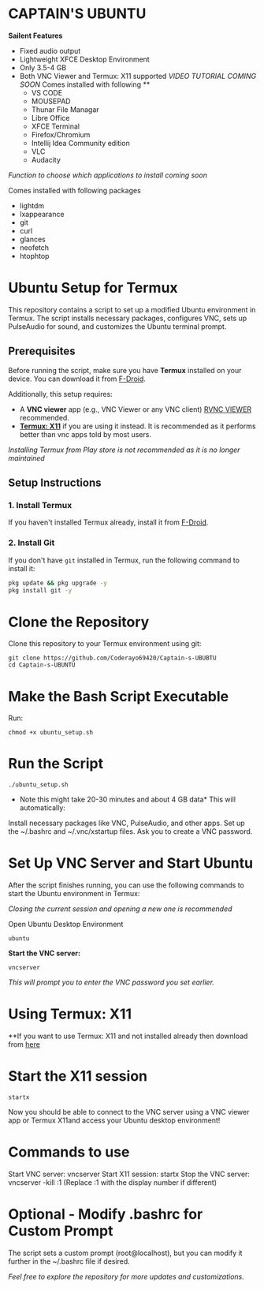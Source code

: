 # CAPTAIN'S UBUNTU 
**Sailent Features**
- Fixed audio output
- Lightweight XFCE Desktop Environment
- Only 3.5-4 GB
- Both VNC Viewer and Termux: X11 supported
  *VIDEO TUTORIAL COMING SOON*
  Comes installed with following **
  - VS CODE
  - MOUSEPAD
  - Thunar File Managar
  - Libre Office
  - XFCE Terminal
  - Firefox/Chromium
  - Intellij Idea Community edition
  - VLC
  - Audacity

*Function to choose which applications to install coming soon*

Comes installed with following packages
- lightdm
- lxappearance
- git
- curl
- glances
- neofetch
- htophtop

# Ubuntu Setup for Termux

This repository contains a script to set up a modified Ubuntu environment in Termux. The script installs necessary packages, configures VNC, sets up PulseAudio for sound, and customizes the Ubuntu terminal prompt.

## Prerequisites

Before running the script, make sure you have **Termux** installed on your device. You can download it from [F-Droid](https://f-droid.org/packages/com.termux/).

Additionally, this setup requires:
- A **VNC viewer** app (e.g., VNC Viewer or any VNC client) [RVNC VIEWER](https://play.google.com/store/apps/details?id=com.realvnc.viewer.android) recommended.
- [**Termux: X11**](https://github.com/termux/termux-x11/releases/tag/nightly) if you are using it instead. It is recommended as it performs better than vnc apps told by most users.
  
*Installing Termux from Play store is not recommended as it is no longer maintained*

## Setup Instructions

### 1. Install Termux
If you haven't installed Termux already, install it from [F-Droid](https://f-droid.org/packages/com.termux/).

### 2. Install Git
If you don't have `git` installed in Termux, run the following command to install it:
```bash
pkg update && pkg upgrade -y
pkg install git -y
```
# Clone the Repository
Clone this repository to your Termux environment using git:
```
git clone https://github.com/Coderayo69420/Captain-s-UBUBTU
cd Captain-s-UBUNTU
```
# Make the Bash Script Executable
Run:
```
chmod +x ubuntu_setup.sh
```
# Run the Script 
```
./ubuntu_setup.sh
```
* Note this might take 20-30 minutes and about 4 GB data*
This will automatically:

Install necessary packages like VNC, PulseAudio, and other apps.
Set up the ~/.bashrc and ~/.vnc/xstartup files.
Ask you to create a VNC password.

# Set Up VNC Server and Start Ubuntu
After the script finishes running, you can use the following commands to start the Ubuntu environment in Termux:

*Closing the current session and opening a new one is recommended*

Open Ubuntu Desktop Environment 
```
ubuntu
```
**Start the VNC server:**
```
vncserver
```
*This will prompt you to enter the VNC password you set earlier.*

# Using Termux: X11
**If you want to use Termux: X11 and not installed already then download from [here](https://github.com/termux/termux-x11/releases/tag/nightly)
# Start the X11 session
```
startx
```
Now you should be able to connect to the VNC server using a VNC viewer app or Termux X11and access your Ubuntu desktop environment!

# Commands to use
Start VNC server: vncserver
Start X11 session: startx
Stop the VNC server: vncserver -kill :1 (Replace :1 with the display number if different)

# Optional - Modify .bashrc for Custom Prompt
The script sets a custom prompt (root@localhost), but you can modify it further in the ~/.bashrc file if desired.

*Feel free to explore the repository for more updates and customizations.*
